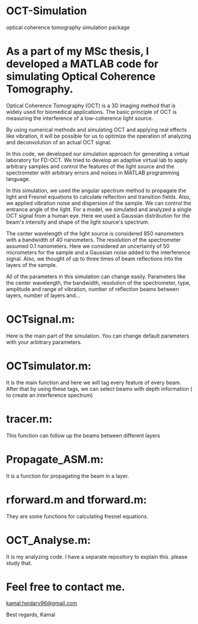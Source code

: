 # OCT-Simulation
optical coherence tomography simulation package


# As a part of my MSc thesis, I developed a MATLAB code for simulating Optical Coherence Tomography. 

Optical Coherence Tomography (OCT) is a 3D imaging method that is widely used for biomedical applications. The basic principle of OCT is measuring the interference of a low-coherence light source.

By using numerical methods and simulating OCT and applying real effects like vibration, it will be possible for us to optimize the operation of analyzing and deconvolution of an actual OCT signal. 


In this code, we developed our simulation approach for generating a virtual laboratory for FD-OCT. We tried to develop an adaptive virtual lab to apply arbitrary samples and control the features of the light source and the spectrometer with arbitrary errors and noises in MATLAB programming language.

In this simulation, we used the angular spectrum method to propagate the light and Fresnel equations to calculate reflection and transition fields. Also, we applied vibration noise and dispersion of the sample. We can control the entrance angle of the light. For a model, we simulated and analyzed a single OCT signal from a human eye. Here we used a Gaussian distribution for the beam's intensity and shape of the light source's spectrum. 

The center wavelength of the light source is considered 850 nanometers with a bandwidth of 40 nanometers. The resolution of the spectrometer assumed 0.1 nanometers. Here we considered an uncertainty of 50 micrometers for the sample and a Gaussian noise added to the interference signal. Also, we thought of up to three times of beam reflections into the layers of the sample.

All of the parameters in this simulation can change easily.
Parameters like the center wavelength, the bandwidth, resolution of the spectrometer, type, amplitude and range of vibration, number of reflection beams between layers,  number of layers and...


 
 # OCTsignal.m:
 Here is the main part of the simulation. You can change default parameters with your arbitrary parameters.


# OCTsimulator.m: 
It is the main function and here we will tag every feature of every beam. After that by using these tags, we can select beams with depth information ( to create an interference spectrum)

# tracer.m: 
This function can follow up the beams between different layers


# Propagate_ASM.m: 
It is a function for propagating the beam in a layer.


# rforward.m and tforward.m: 
They are some functions for calculating fresnel equations.


# OCT_Analyse.m: 
It is my analyzing code. I have a separate repository to explain this. please study that.


# Feel free to contact me.
kamal.heidary96@gmail.com

Best regards,
Kamal
 
 
